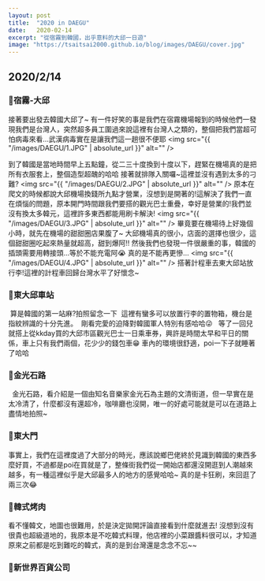 ```yaml
---
layout: post
title:  "2020 in DAEGU"
date:   2020-02-14
excerpt: "從宿霧到韓國，出乎意料的大邱一日遊"
image: "https://tsaitsai2000.github.io/blog/images/DAEGU/cover.jpg"
---
```

<h2>2020/2/14</h2>
<h3>📍宿霧-大邱</h3>

接著要出發去韓國大邱了~
有一件好笑的事是我們在宿霧機場報到的時候他們一發現我們是台灣人，突然超多員工圍過來說這裡有台灣人之類的，整個把我們當超可怕病毒來看…武漢病毒實在是讓我們這一趟很不便耶
<span class="image fit"><img src="{{ "/images/DAEGU/1.JPG" | absolute_url }}" alt="" /></span>

到了韓國是當地時間早上五點鐘，從二三十度換到十度以下，趕緊在機場真的是把所有衣服套上，整個造型超醜的哈哈
接著就排隊入關囉~這裡並沒有遇到太多的刁難?
<span class="image fit"><img src="{{ "/images/DAEGU/2.JPG" | absolute_url }}" alt="" /></span>
原本在爬文的時候都說大邱機場換錢所九點才營業，沒想到是開著的!這解決了我們一直在煩惱的問題，原本開門時間跟我們要搭的觀光巴士重疊，幸好是營業的!我們並沒有換太多韓元，這裡許多東西都能用刷卡解決!
<span class="image fit"><img src="{{ "/images/DAEGU/3.JPG" | absolute_url }}" alt="" /></span>
畢竟要在機場待上好幾個小時，就先在機場的甜甜圈店果腹了~
大邱機場真的很小，店面的選擇也很少，這個甜甜圈吃起來熱量就超高，甜到爆阿!!
然後我們也發現一件很嚴重的事，韓國的插頭需要用轉接頭…等於不能充電阿😭 真的是不能再更慘…
<span class="image fit"><img src="{{ "/images/DAEGU/4.JPG" | absolute_url }}" alt="" /></span>
搭著計程車去東大邱站放行李!這裡的計程車回歸台灣水平了好懷念~
<h3>📍東大邱車站</h3>
<span class="image fit"><img src="{{ "/images/DAEGU/5.JPG" | absolute_url }}" alt="" /></span>
算是韓國的第一站麻?拍照留念一下
<span class="image fit"><img src="{{ "/images/DAEGU/7.JPG" | absolute_url }}" alt="" /></span>
這裡有蠻多可以放置行李的置物箱，機台是指紋辨識的十分先進。
<span class="image fit"><img src="{{ "/images/DAEGU/6.JPG" | absolute_url }}" alt="" /></span>
剛看完愛的迫降對韓國軍人特別有感哈哈😜
<span class="image fit"><img src="{{ "/images/DAEGU/8.JPG" | absolute_url }}" alt="" /></span>
<span class="image fit"><img src="{{ "/images/DAEGU/8-2.JPG" | absolute_url }}" alt="" /></span>
等了一回兒就搭上從kkday買的大邱市區觀光巴士一日乘車券，興許是時間太早和平日的關係，車上只有我們兩個，花少少的錢包車😁
車內的環境很舒適，poi一下子就睡著了哈哈
<h3>📍金光石路</h3>
<span class="image fit"><img src="{{ "/images/DAEGU/9.JPG" | absolute_url }}" alt="" /></span>
<span class="image fit"><img src="{{ "/images/DAEGU/9-2.JPG" | absolute_url }}" alt="" /></span>
金光石路，看介紹是一個由知名音樂家金光石為主題的文清街道，但一早實在是太冷清了，什麼都沒有還超冷，咖啡廳也沒開，唯一的好處可能就是可以在道路上盡情地拍照~
<span class="image fit"><img src="{{ "/images/DAEGU/9-3.JPG" | absolute_url }}" alt="" /></span>

<h3>📍東大門</h3>
事實上，我們在這裡度過了大部分的時光，應該說鄉巴佬終於見識到韓國的東西多麼好買，不過都是poi在買就是了，整條街我們從一開始店都還沒開逛到人潮越來越多，有一種這裡似乎是大邱最多人的地方的感覺哈哈~
真的是卡狂刷，來回逛了兩三次😂
<span class="image fit"><img src="{{ "/images/DAEGU/11.JPG" | absolute_url }}" alt="" /></span>
<span class="image fit"><img src="{{ "/images/DAEGU/11-2.JPG" | absolute_url }}" alt="" /></span>
<span class="image fit"><img src="{{ "/images/DAEGU/11-3.JPG" | absolute_url }}" alt="" /></span>

<h3>📍韓式烤肉</h3>
看不懂韓文，地圖也很難用，於是決定拋開評論直接看到什麼就進去!
沒想到沒有很貴也超級道地的，我原本是不吃韓式料理，他店裡的小菜跟醬料很可以，才知道原來之前都是吃到難吃的韓式，真的是到台灣還是念念不忘~~
<span class="image fit"><img src="{{ "/images/DAEGU/13.JPG" | absolute_url }}" alt="" /></span>

<h3>📍新世界百貨公司</h3>